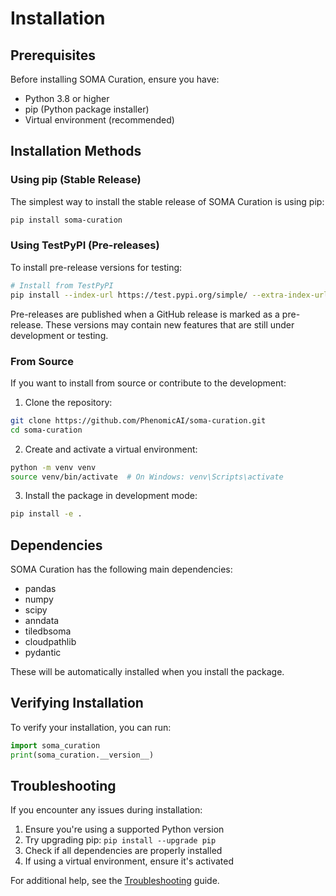 # Installation

## Prerequisites

Before installing SOMA Curation, ensure you have:

- Python 3.8 or higher
- pip (Python package installer)
- Virtual environment (recommended)

## Installation Methods

### Using pip (Stable Release)

The simplest way to install the stable release of SOMA Curation is using pip:

```bash
pip install soma-curation
```

### Using TestPyPI (Pre-releases)

To install pre-release versions for testing:

```bash
# Install from TestPyPI
pip install --index-url https://test.pypi.org/simple/ --extra-index-url https://pypi.org/simple soma-curation
```

Pre-releases are published when a GitHub release is marked as a pre-release. These versions may contain new features that are still under development or testing.

### From Source

If you want to install from source or contribute to the development:

1. Clone the repository:

```bash
git clone https://github.com/PhenomicAI/soma-curation.git
cd soma-curation
```

2. Create and activate a virtual environment:

```bash
python -m venv venv
source venv/bin/activate  # On Windows: venv\Scripts\activate
```

3. Install the package in development mode:

```bash
pip install -e .
```

## Dependencies

SOMA Curation has the following main dependencies:

- pandas
- numpy
- scipy
- anndata
- tiledbsoma
- cloudpathlib
- pydantic

These will be automatically installed when you install the package.

## Verifying Installation

To verify your installation, you can run:

```python
import soma_curation
print(soma_curation.__version__)
```

## Troubleshooting

If you encounter any issues during installation:

1. Ensure you're using a supported Python version
2. Try upgrading pip: `pip install --upgrade pip`
3. Check if all dependencies are properly installed
4. If using a virtual environment, ensure it's activated

For additional help, see the [Troubleshooting](examples/troubleshooting.md) guide.
